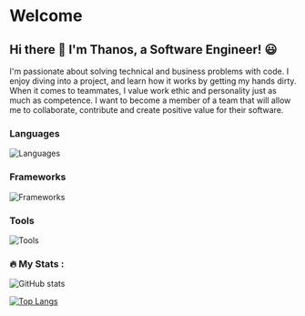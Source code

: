 # Welcome 


## Hi there 👋 I'm Thanos, a Software Engineer! :smiley:

I'm passionate about solving technical and business problems with code. I enjoy diving into a project, and learn how it works by getting my hands dirty. When it comes to teammates, I value work ethic and personality just as much as competence.
I want to become a member of a team that will allow me to collaborate, contribute and create positive value for their software.

### Languages
<img src="https://skillicons.dev/icons?i=cs,ts,python,golang,rust" alt="Languages" />

### Frameworks
<img src="https://skillicons.dev/icons?i=dotnet,express,nestjs,fastapi,django" alt="Frameworks" />

### Tools
<img src="https://skillicons.dev/icons?i=linux,bash,vscode,visualstudio,git,docker,postgres,mysql,mongo,redis,kafka" alt="Tools" />


### :fire: My Stats :
![GitHub stats](https://github-readme-stats.vercel.app/api?username=thanosngplus&show_icons=true&theme=radical)

[![Top Langs](https://github-readme-stats.vercel.app/api/top-langs/?username=thanosngplus&layout=compact&theme=tokyonight)](https://github.com/anuraghazra/github-readme-stats)
